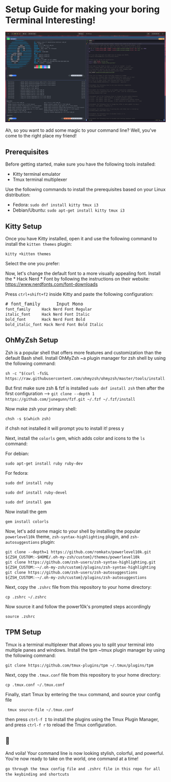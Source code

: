 <div>
  <div>
    <div><div style="background-color: rgb(16, 163, 127)"></div></div>
    <div>
      <div>
        <div>
          <div>
            <h1>Setup Guide for making your boring Terminal Interesting!</h1>
                       <img src="./screenshot.png" alt="screenshot"/>
            <p>
Ah, so you want to add some magic to your command line? Well, you've come to the right place my friend!
            </p>
            <h2>Prerequisites</h2>
            <p>
              Before getting started, make sure you have the following tools
              installed:
            </p>
            <ul>
              <li>Kitty terminal emulator</li>
              <li>Tmux terminal multiplexer</li>
            </ul>
            <p>
              Use the following commands to install the prerequisites based on
              your Linux distribution:
            </p>
            <ul>
              <li>Fedora: <code>sudo dnf install kitty tmux i3</code></li>
              <li>
                Debian/Ubuntu: <code>sudo apt-get install kitty tmux i3</code>
              </li>
            </ul>
            <h2>Kitty Setup</h2>
            <p>
              Once you have Kitty installed, open it and use the following
              command to install the <code>kitten themes</code> plugin:
            </p>
            <pre><div ><div ></div><div ><code >kitty +kitten themes
</code></div></div></pre>
            <p>Select the one you prefer:</p>
            <p>
              Now, let's change the default font to a more visually appealing
              font. Install the * Hack Nerd * Font by following the instructions on
              their website:
              <a href="https://www.nerdfonts.com/font-downloads" target="_new"
                >https://www.nerdfonts.com/font-downloads</a
              >
            </p>
            <p>
              Press <code>ctrl+shift+f2</code> inside Kitty and paste the
              following configuration:
            </p>
            <pre><div ><div ><span># font_family      Input Mono </span></div><div ><code >font_family     Hack Nerd <span >Font</span> Regular
italic_font     Hack Nerd <span >Font</span> Italic
bold_font       Hack Nerd <span >Font</span> Bold
bold_italic_font Hack Nerd <span >Font</span> Bold Italic
</code></div></div></pre>
            <h2>OhMyZsh Setup</h2>
            <p>
              Zsh is a popular shell that offers more features and customization
              than the default Bash shell. Install OhMyZsh ~a plugin manager for zsh shell by using the following
              command:
            </p>
            <pre><div ><div ><span></span></div><div ><code >sh -c <span >"<span >$(curl -fsSL https://raw.githubusercontent.com/ohmyzsh/ohmyzsh/master/tools/install.sh)</span>"</span>
</code></div></div></pre>
            <p>
            But first make sure zsh & fzf is installed <code>sudo dnf install zsh</code> then after the first configuration --> <code>git clone --depth 1 https://github.com/junegunn/fzf.git ~/.fzf ~/.fzf/install</code>
            </p>
            <p>Now make zsh your primary shell:</p>
<pre><div ><div ></div><div ><code >chsh -s $(which zsh)
</code></div></div></pre>
<p>if chsh not installed it will prompt you to install it! press y</p>
            <p>
              Next, install the <code>colorls</code> gem, which adds color and
              icons to the <code>ls</code> command:
            </p>
            <p>For debian:</p>
                        <pre><div ><div ></div><div ><code >sudo apt-get install ruby ruby-dev
</code></div></div></pre>
<p>For fedora:</p>
<pre><div ><div ></div><div ><code >sudo dnf install ruby
</code></div></div></pre>
<pre><div ><div ></div><div ><code >sudo dnf install ruby-devel
</code></div></div></pre>
<pre><div ><div ></div><div ><code >sudo dnf install gem
</code></div></div></pre>
<p>Now install the gem</p>
            <pre><div ><div ></div><div ><code >gem install colorls
</code></div></div></pre>
            <p>
              Now, let's add some magic to your shell by installing the popular
              <code>powerlevel10k</code> theme,
              <code>zsh-syntax-highlighting</code> plugin, and
              <code>zsh-autosuggestions</code> plugin:
            </p>
            <pre><div ><div ></div><div ><code >git <span >clone</span> --depth=1 https://github.com/romkatv/powerlevel10k.git <span >${ZSH_CUSTOM:-<span >$HOME</span>/.oh-my-zsh/custom}</span>/themes/powerlevel10k
git <span >clone</span> https://github.com/zsh-users/zsh-syntax-highlighting.git <span >${ZSH_CUSTOM:-~/.oh-my-zsh/custom}</span>/plugins/zsh-syntax-highlighting
git <span >clone</span> https://github.com/zsh-users/zsh-autosuggestions <span >${ZSH_CUSTOM:-~/.oh-my-zsh/custom}</span>/plugins/zsh-autosuggestions
</code></div></div></pre>
            <p>
              Next, copy the <code>.zshrc</code> file from this repository
              to your home directory:
            </p>
            <pre><div ><div ></div><div ><code ><span >cp</span> .zshrc ~/.zshrc
</code></div></div></pre>
<p>Now source it and follow the power10k's prompted steps accordingly</p>
<pre><div ><div ></div><div ><code >source .zshrc 
</code></div></div></pre>
            <h2>TPM Setup</h2>
            <p>
              Tmux is a terminal multiplexer that allows you to split your
              terminal into multiple panes and windows. Install the tpm ~tmux plugin manager by using
              the following command:
            </p>
            <pre><div ><div></div><div ><code >git <span >clone</span> https://github.com/tmux-plugins/tpm ~/.tmux/plugins/tpm
</code></div></div></pre>
            <p>
              Next, copy the <code>.tmux.conf</code> file from this repository
              to your home directory:
            </p>
            <pre><div ><div ></div><div ><code ><span >cp</span> .tmux.conf ~/.tmux.conf
</code></div></div></pre>
            <p>
             Finally, start Tmux by entering the <code>tmux</code> command, and source your config file
            </p>
            <pre><div ><div ></div><div ><code > tmux source-file ~/.tmux.conf
</code></div></div></pre>
            <p>
              then press <code>ctrl-f I</code> to install the plugins using the
              Tmux Plugin Manager, and press <code>ctrl-f r</code> to reload the
              Tmux configuration.
            </p>
            <h2>🫰</h2>
            <p>
And voila! Your command line is now looking stylish, colorful, and powerful. You're now ready to take on the world, one command at a time!
            </p>
          </div>
        </div>
      </div>
  </div>
</div>

`go through the tmux config file and .zshrc file in this repo for all the keybinding and shortcuts`

